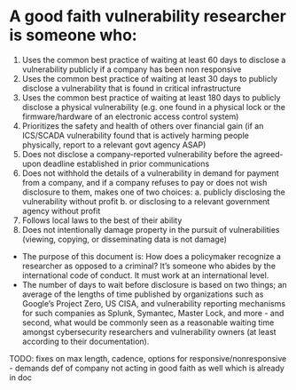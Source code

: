 # A good faith vulnerability researcher is someone who:

1. Uses the common best practice of waiting at least 60 days to disclose a vulnerability publicly if a company has been non responsive 
2. Uses the common best practice of waiting at least 30 days to publicly disclose a vulnerability that is found in critical infrastructure
3. Uses the common best practice of waiting at least 180 days to publicly disclose a physical vulnerability (e.g. one found in a physical lock or the firmware/hardware of an electronic access control system)
4. Prioritizes the safety and health of others over financial gain (if an ICS/SCADA vulnerability found that is actively harming people physically, report to a relevant govt agency ASAP)
5. Does not disclose a company-reported vulnerability before the agreed-upon deadline established in prior communications
6. Does not withhold the details of a vulnerability in demand for payment from a company, and if a company refuses to pay or does not wish disclosure to them, makes one of two choices:
a. publicly disclosing the vulnerability without profit
b. or disclosing to a relevant government agency without profit
7. Follows local laws to the best of their ability
8. Does not intentionally damage property in the pursuit of vulnerabilities (viewing, copying, or disseminating data is not damage)

* The purpose of this document is: How does a policymaker recognize a researcher as opposed to a criminal? It’s someone who abides by the international code of conduct. It must work at an international level. 
* The number of days to wait before disclosure is based on two things; an average of the lengths of time published by organizations such as Google’s Project Zero, US CISA, and vulnerability reporting mechanisms for such companies as Splunk, Symantec, Master Lock, and more - and second, what would be commonly seen as a reasonable waiting time amongst cybersecurity researchers and vulnerability owners (at least according to their documentation).

TODO: fixes on max length, cadence, options for responsive/nonresponsive - demands def of company not acting in good faith as well which is already in doc
